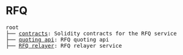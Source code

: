# RFQ


<pre>
root
├── <a href="./contracts">contracts</a>: Solidity contracts for the RFQ service
├── <a href="./quoting-api">quoting api</a>: RFQ quoting api
├── <a href="./rfq-relayer">RFQ relayer</a>: RFQ relayer service
</pre>
